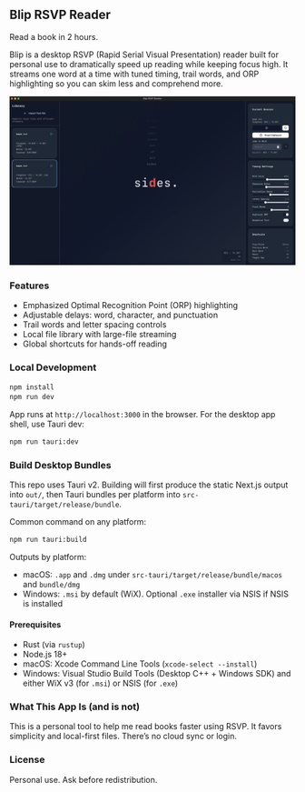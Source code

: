 ## Blip RSVP Reader

Read a book in 2 hours.

Blip is a desktop RSVP (Rapid Serial Visual Presentation) reader built for personal use to dramatically speed up reading while keeping focus high. It streams one word at a time with tuned timing, trail words, and ORP highlighting so you can skim less and comprehend more.

![Blip RSVP Reader Screenshot](./Screenshot%202025-08-08%20at%2023.26.10.png)

### Features

- Emphasized Optimal Recognition Point (ORP) highlighting
- Adjustable delays: word, character, and punctuation
- Trail words and letter spacing controls
- Local file library with large-file streaming
- Global shortcuts for hands-off reading

### Local Development

```bash
npm install
npm run dev
```

App runs at `http://localhost:3000` in the browser. For the desktop app shell, use Tauri dev:

```bash
npm run tauri:dev
```

### Build Desktop Bundles

This repo uses Tauri v2. Building will first produce the static Next.js output into `out/`, then Tauri bundles per platform into `src-tauri/target/release/bundle`.

Common command on any platform:

```bash
npm run tauri:build
```

Outputs by platform:

- macOS: `.app` and `.dmg` under `src-tauri/target/release/bundle/macos` and `bundle/dmg`
- Windows: `.msi` by default (WiX). Optional `.exe` installer via NSIS if NSIS is installed

#### Prerequisites

- Rust (via `rustup`)
- Node.js 18+
- macOS: Xcode Command Line Tools (`xcode-select --install`)
- Windows: Visual Studio Build Tools (Desktop C++ + Windows SDK) and either WiX v3 (for `.msi`) or NSIS (for `.exe`)

### What This App Is (and is not)

This is a personal tool to help me read books faster using RSVP. It favors simplicity and local-first files. There’s no cloud sync or login.

### License

Personal use. Ask before redistribution.
